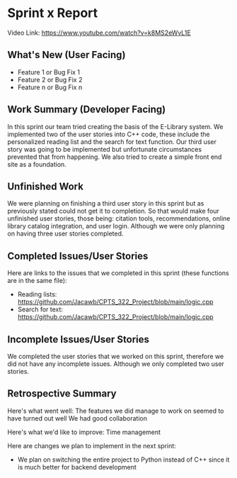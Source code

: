 # Sprint x Report 
Video Link: https://www.youtube.com/watch?v=k8MS2eWvL1E
## What's New (User Facing)
 * Feature 1 or Bug Fix 1
 * Feature 2 or Bug Fix 2
 * Feature n or Bug Fix n

## Work Summary (Developer Facing)
In this sprint our team tried creating the basis of the E-Library system. We implemented two of the user stories into C++ code, these include the personalized reading list and the search for text function. Our third user story was going to be implemented but unfortunate circumstances prevented that from happening. We also tried to create a simple front end site as a foundation.  

## Unfinished Work
We were planning on finishing a third user story in this sprint but as previously stated could not get it to completion. So that would make four unfinished user stories, those being: citation tools, recommendations, online library catalog integration, and user login. Although we were only planning on having three user stories completed. 

## Completed Issues/User Stories
Here are links to the issues that we completed in this sprint (these functions are in the same file):

 * Reading lists: https://github.com/Jacawb/CPTS_322_Project/blob/main/logic.cpp
 * Search for text: https://github.com/Jacawb/CPTS_322_Project/blob/main/logic.cpp
 
 ## Incomplete Issues/User Stories
We completed the user stories that we worked on this sprint, therefore we did not have any incomplete issues. Although we only completed two user stories.
 
## Retrospective Summary
Here's what went well:
  The features we did manage to work on seemed to have turned out well
  We had good collaboration
 
Here's what we'd like to improve:
   Time management
  
Here are changes we plan to implement in the next sprint:
   * We plan on switching the entire project to Python instead of C++ since it is much better for backend development
